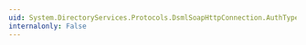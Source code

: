 ```yaml
---
uid: System.DirectoryServices.Protocols.DsmlSoapHttpConnection.AuthType
internalonly: False
---
```

